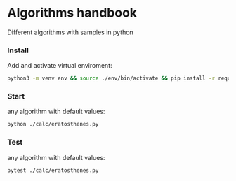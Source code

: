 # Algorithms handbook

Different algorithms with samples in python

### Install

Add and activate virtual enviroment:

```sh
python3 -m venv env && source ./env/bin/activate && pip install -r requirements.txt
```

### Start

any algorithm with default values:

```sh
python ./calc/eratosthenes.py
```

### Test

any algorithm with default values:

```sh
pytest ./calc/eratosthenes.py
```
